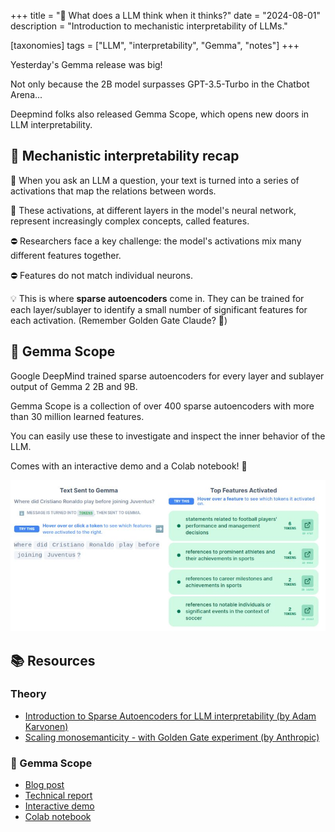 +++
title = "🤔 What does a LLM think when it thinks?"
date = "2024-08-01"
description = "Introduction to mechanistic interpretability of LLMs."

[taxonomies]
tags = ["LLM", "interpretability", "Gemma", "notes"]
+++

<!-- toc -->

Yesterday's Gemma release was big!

Not only because the 2B model surpasses GPT-3.5-Turbo in the Chatbot Arena...

Deepmind folks also released Gemma Scope, which opens new doors in LLM interpretability.

## 📝 Mechanistic interpretability recap

🔹 When you ask an LLM a question, your text is turned into a series of activations that map the relations between words.

🔹 These activations, at different layers in the model's neural network, represent increasingly complex concepts, called features.

⛔ Researchers face a key challenge: the model's activations mix many different features together.

⛔ Features do not match individual neurons.

💡 This is where **sparse autoencoders** come in. They can be trained for each layer/sublayer to identify a small number of significant features for each activation.
(Remember Golden Gate Claude? 🌉)


## 💎 Gemma Scope
Google DeepMind trained sparse autoencoders for every layer and sublayer output of Gemma 2 2B and 9B.

Gemma Scope is a collection of over 400 sparse autoencoders with more than 30 million learned features.

You can easily use these to investigate and inspect the inner behavior of the LLM.

Comes with an interactive demo and a Colab notebook! 📓

![Gemma Scope](gemma_scope.jpeg)


## 📚 Resources

### Theory
- [Introduction to Sparse Autoencoders for LLM interpretability (by Adam Karvonen)](https://adamkarvonen.github.io/machine_learning/2024/06/11/sae-intuitions.html)
- [Scaling monosemanticity - with Golden Gate experiment (by Anthropic)](https://transformer-circuits.pub/2024/scaling-monosemanticity/index.html)

### 💎 Gemma Scope
- [Blog post](https://deepmind.google/discover/blog/gemma-scope-helping-the-safety-community-shed-light-on-the-inner-workings-of-language-models/)
- [Technical report](https://storage.googleapis.com/gemma-scope/gemma-scope-report.pdf)
- [Interactive demo](https://www.neuronpedia.org/gemma-scope)
- [Colab notebook](https://colab.research.google.com/drive/17dQFYUYnuKnP6OwQPH9v_GSYUW5aj-Rp)